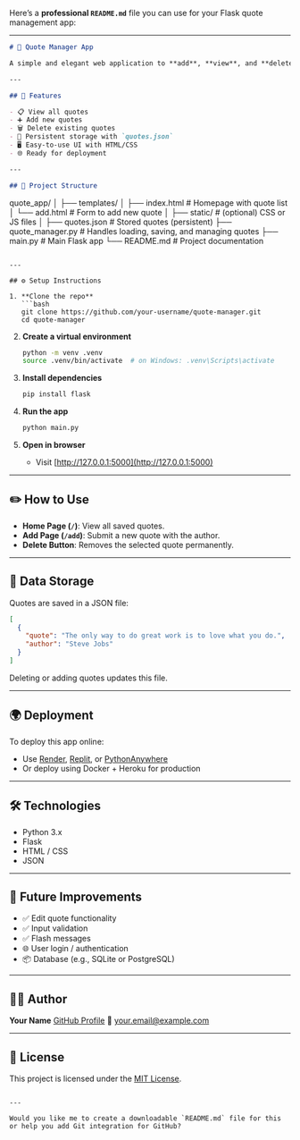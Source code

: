 Here’s a **professional `README.md`** file you can use for your Flask quote management app:

---

```markdown
# 📜 Quote Manager App

A simple and elegant web application to **add**, **view**, and **delete** motivational quotes. Built using Python and Flask.

---

## 🚀 Features

- 📋 View all quotes
- ➕ Add new quotes
- 🗑 Delete existing quotes
- 💾 Persistent storage with `quotes.json`
- 🖥️ Easy-to-use UI with HTML/CSS
- 🌐 Ready for deployment

---

## 📂 Project Structure

```

quote\_app/
│
├── templates/
│   ├── index.html          # Homepage with quote list
│   └── add.html            # Form to add new quote
│
├── static/                 # (optional) CSS or JS files
│
├── quotes.json             # Stored quotes (persistent)
├── quote\_manager.py        # Handles loading, saving, and managing quotes
├── main.py                 # Main Flask app
└── README.md               # Project documentation

````

---

## ⚙️ Setup Instructions

1. **Clone the repo**
   ```bash
   git clone https://github.com/your-username/quote-manager.git
   cd quote-manager
````

2. **Create a virtual environment**

   ```bash
   python -m venv .venv
   source .venv/bin/activate  # on Windows: .venv\Scripts\activate
   ```

3. **Install dependencies**

   ```bash
   pip install flask
   ```

4. **Run the app**

   ```bash
   python main.py
   ```

5. **Open in browser**

   * Visit [http://127.0.0.1:5000](http://127.0.0.1:5000)

---

## ✏️ How to Use

* **Home Page (`/`)**: View all saved quotes.
* **Add Page (`/add`)**: Submit a new quote with the author.
* **Delete Button**: Removes the selected quote permanently.

---

## 💾 Data Storage

Quotes are saved in a JSON file:

```json
[
  {
    "quote": "The only way to do great work is to love what you do.",
    "author": "Steve Jobs"
  }
]
```

Deleting or adding quotes updates this file.

---

## 🌍 Deployment

To deploy this app online:

* Use [Render](https://render.com/), [Replit](https://replit.com/), or [PythonAnywhere](https://www.pythonanywhere.com/)
* Or deploy using Docker + Heroku for production

---

## 🛠 Technologies

* Python 3.x
* Flask
* HTML / CSS
* JSON

---

## 📌 Future Improvements

* ✅ Edit quote functionality
* ✅ Input validation
* ✅ Flash messages
* 🌐 User login / authentication
* 📦 Database (e.g., SQLite or PostgreSQL)

---

## 🧑‍💻 Author

**Your Name**
[GitHub Profile](https://github.com/your-username)
📧 [your.email@example.com](mailto:your.email@example.com)

---

## 📄 License

This project is licensed under the [MIT License](LICENSE).

```

---

Would you like me to create a downloadable `README.md` file for this or help you add Git integration for GitHub?
```
